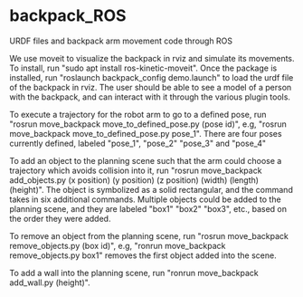 # backpack_ROS
URDF files and backpack arm movement code through ROS

We use moveit to visualize the backpack in rviz and simulate its movements. To install, run "sudo apt install ros-kinetic-moveit". Once the package is installed, run "roslaunch backpack_config demo.launch" to load the urdf file of the backpack in rviz. The user should be able to see a model of a person with the backpack, and can interact with it through the various plugin tools.

To execute a trajectory for the robot arm to go to a defined pose, run "rosrun move_backpack move_to_defined_pose.py (pose id)", e.g, "rosrun move_backpack move_to_defined_pose.py pose_1". There are four poses currently defined, labeled "pose_1", "pose_2" "pose_3" and "pose_4"

To add an object to the planning scene such that the arm could choose a trajectory which avoids collision into it, run "rosrun move_backpack add_objects.py (x position) (y position) (z position) (width) (length) (height)". The object is symbolized as a solid rectangular, and the command takes in six additional commands. Multiple objects could be added to the planning scene, and they are labeled "box1" "box2" "box3", etc., based on the order they were added. 

To remove an object from the planning scene, run "rosrun move_backpack remove_objects.py (box id)", e.g, "ronrun move_backpack remove_objects.py box1" removes the first object added into the scene. 

To add a wall into the planning scene, run "ronrun move_backpack add_wall.py (height)". 
